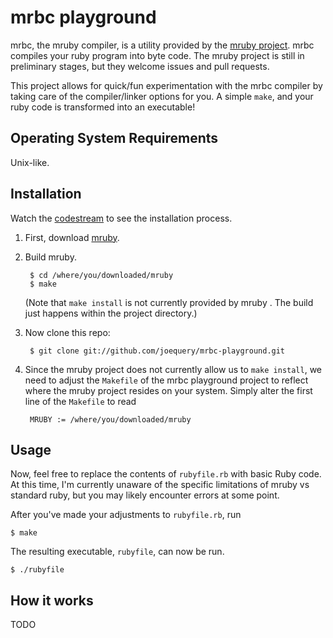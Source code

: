 mrbc playground
===============

mrbc, the mruby compiler, is a utility provided by the [mruby project][0]. mrbc
compiles your ruby program into byte code. The mruby project is still in
preliminary stages, but they welcome issues and pull requests.

This project allows for quick/fun experimentation with the mrbc compiler by
taking care of the compiler/linker options for you. A simple `make`, and your
ruby code is transformed into an executable!

Operating System Requirements
-----------------------------

Unix-like.

Installation
------------

Watch the [codestream](http://codestre.am/4f11323462f5c003a7bbecc07) to see the
installation process.

1. First, download [mruby][0]. 
2. Build mruby.

        $ cd /where/you/downloaded/mruby
        $ make      

    (Note that `make install` is not currently provided by mruby . The build
    just happens within the project directory.)

3. Now clone this repo:

        $ git clone git://github.com/joequery/mrbc-playground.git

4. Since the mruby project does not currently allow us to `make install`, we
   need to adjust the `Makefile` of the mrbc playground project to reflect where
   the mruby project resides on your system. Simply alter the first line of the
   `Makefile` to read

        MRUBY := /where/you/downloaded/mruby

Usage
-----

Now, feel free to replace the contents of `rubyfile.rb` with basic Ruby code.
At this time, I'm currently unaware of the specific limitations of mruby vs
standard ruby, but you may likely encounter errors at some point.

After you've made your adjustments to `rubyfile.rb`, run

    $ make

The resulting executable, `rubyfile`, can now be run.

    $ ./rubyfile


How it works
------------

TODO

[0]: https://github.com/mruby/mruby
